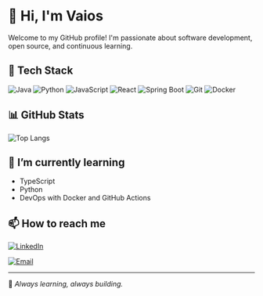 # 👋 Hi, I'm Vaios

Welcome to my GitHub profile! I'm passionate about software development, open source, and continuous learning.

## 🔧 Tech Stack

![Java](https://img.shields.io/badge/-Java-007396?style=flat&logo=java&logoColor=white)
![Python](https://img.shields.io/badge/-Python-3776AB?style=flat&logo=python&logoColor=white)
![JavaScript](https://img.shields.io/badge/-JavaScript-F7DF1E?style=flat&logo=javascript&logoColor=black)
![React](https://img.shields.io/badge/-React-61DAFB?style=flat&logo=react&logoColor=black)
![Spring Boot](https://img.shields.io/badge/-Spring%20Boot-6DB33F?style=flat&logo=spring-boot&logoColor=white)
![Git](https://img.shields.io/badge/-Git-F05032?style=flat&logo=git&logoColor=white)
![Docker](https://img.shields.io/badge/-Docker-2496ED?style=flat&logo=docker&logoColor=white)

## 📊 GitHub Stats


![Top Langs](https://github-readme-stats.vercel.app/api/top-langs/?username=spvapech&layout=compact&theme=tokyonight)

## 🌱 I’m currently learning

- TypeScript
- Python
- DevOps with Docker and GitHub Actions


## 📫 How to reach me
[![LinkedIn](https://img.shields.io/badge/-LinkedIn-0A66C2?style=flat&logo=linkedin&logoColor=white)](https://www.linkedin.com/in/vaios-pechlevanidis-173ba0287/)

[![Email](https://img.shields.io/badge/Email-pechlevanidis.vaios@gmail.com-D14836?style=flat&logo=gmail&logoColor=white)](mailto:pechlevanidis.vaios@gmail.com)


--- 

🧠 _Always learning, always building._

